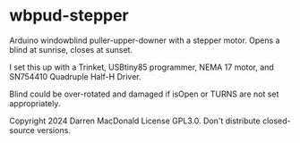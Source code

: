# wbpud-stepper
Arduino windowblind puller-upper-downer with a stepper motor. Opens a blind at sunrise, closes at sunset.

I set this up with a Trinket, USBtiny85 programmer, NEMA 17 motor, and SN754410 Quadruple Half-H Driver.

Blind could be over-rotated and damaged if isOpen or TURNS are not set appropriately.

Copyright 2024 Darren MacDonald
License GPL3.0. Don't distribute closed-source versions.